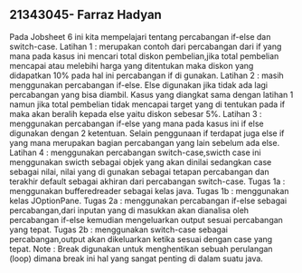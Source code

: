 ## 21343045- Farraz Hadyan

Pada Jobsheet 6 ini kita mempelajari tentang percabangan if-else dan switch-case. 
Latihan 1 : merupakan contoh dari percabangan dari if yang mana pada kasus ini mencari total diskon pembelian,jika total pembelian mencapai atau melebihi harga yang ditentukan maka diskon yang didapatkan 10% pada hal ini percabangan if di gunakan. 
Latihan 2 : masih menggunakan percabangan if-else. Else digunakan jika tidak ada lagi percabangan yang bisa diambil. Kasus yang diangkat sama dengan latihan 1 namun jika total pembelian tidak mencapai target yang di tentukan pada if maka akan beralih kepada else yaitu diskon sebesar 5%. 
Latihan 3 : menggunakan percabangan if-else yang mana pada kasus ini if else digunakan dengan 2 ketentuan. Selain penggunaan if terdapat juga else if yang mana merupakan bagian percabangan yang lain sebelum ada else. 
Latihan 4 : menggunakan percabangan switch-case,swicth case ini menggunakan swicth sebagai objek yang akan dinilai sedangkan case sebagai nilai, nilai yang di gunakan sebagai tetapan percabangan dan terakhir default sebagai akhiran dari percabangan switch-case. Tugas 1a : menggunakan bufferedreader sebagai kelas java. 
Tugas 1b : menggunakan kelas JOptionPane. 
Tugas 2a : menggunakan percabangan if-else sebagai percabangan,dari inputan yang di masukkan akan dianalisa oleh percabangan if-else kemudian mengeluarkan output sesuai percabangan yang tepat. Tugas 2b : menggunakan switch-case sebagai percabangan,output akan dikeluarkan ketika sesuai dengan case yang tepat. Note : Break digunakan untuk menghentikan sebuah perulangan (loop) dimana break ini hal yang sangat penting di dalam suatu java.
